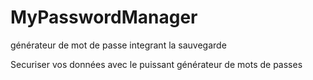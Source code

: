 # MyPasswordManager
générateur de mot de passe integrant la sauvegarde 

Securiser vos données avec le puissant générateur de mots de passes 
